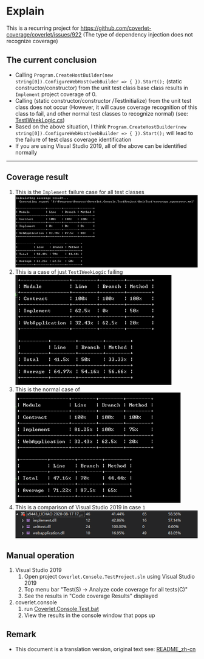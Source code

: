 # Explain

This is a recurring project for <https://github.com/coverlet-coverage/coverlet/issues/922> (The type of dependency injection does not recognize coverage)

## The current conclusion

- Calling `Program.CreateHostBuilder(new string[0]).ConfigureWebHost(webBuilder => { }).Start();` (static constructor/constructor) from the unit test class base class results in `Implement` project coverage of 0.
- Calling (static constructor/constructor /TestInitialize) from the unit test class does not occur (However, it will cause coverage recognition of this class to fail, and other normal test classes to recognize normal) (see: [TestIWeekLogic.cs](UnitTest/TestIWeekLogic.cs))
- Based on the above situation, I think `Program.CreateHostBuilder(new string[0]).ConfigureWebHost(webBuilder => { }).Start();` will lead to the failure of test class coverage identification
- If you are using Visual Studio 2019, all of the above can be identified normally

----

## Coverage result

1. This is the `Implement` failure case for all test classes 
    ![coverlet.console 1.7.2](RunningResultScreenshot/coverlet.console%201.7.2_20200817162652.png)
1. This is a case of just `TestIWeekLogic` failing 
    ![coverlet.console 1.7.2](RunningResultScreenshot/coverlet.console%201.7.2_20200817171153.png)
1. This is the normal case of 
    ![coverlet.console 1.7.2](RunningResultScreenshot/coverlet.console%201.7.2_20200818144324.png)
1. This is a comparison of Visual Studio 2019 in case `1`  
    ![Visual Studio 2019](RunningResultScreenshot/Visual%20Studio%202019_20200817171019.png)

## Manual operation

1. Visual Studio 2019
    1. Open project `Coverlet.Console.TestProject.sln` using Visual Studio 2019
    1. Top menu bar "Test(S) -> Analyze code coverage for all tests(C)"
    1. See the results in "Code coverage Results" displayed
1. coverlet.console
    1. run [Coverlet.Console.Test.bat](RunningResultScreenshot/Coverlet.Console.Test.bat)
    2. View the results in the console window that pops up

## Remark

- This document is a translation version, original text see: [README_zh-cn](README_zh-cn.md)
